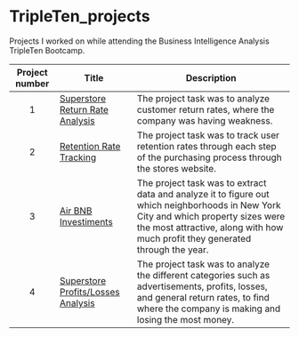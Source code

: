 # TripleTen_projects
Projects I worked on while attending the Business Intelligence Analysis TripleTen Bootcamp.


| Project number | Title | Description |
| :-----------: | ----------- |----------- |
| 1 | [Superstore Return Rate Analysis](https://public.tableau.com/views/SuperstoreAnalysis_17327349198210/Analysis?:language=en-US&:sid=&:redirect=auth&:display_count=n&:origin=viz_share_link)| The project task was to analyze customer return rates, where the company was having weakness. |
| 2 | [Retention Rate Tracking](https://docs.google.com/spreadsheets/d/1047ilqVGGBofm4nHaksCrdyDQX-k7hY3IVrQAEqe4KA/edit?usp=sharing) | The project task was to track user retention rates through each step of the purchasing process through the stores website. |
| 3 | [Air BNB Investiments](https://docs.google.com/spreadsheets/d/1utBEOsNZseaXZBp6OcXMt6a_DMvKalYapg6E5YJJrUk/edit?usp=sharing)| The project task was to extract data and analyze it to figure out which neighborhoods in New York City and which property sizes were the most attractive, along with how much profit they generated through the year. |
| 4 | [Superstore Profits/Losses Analysis](https://public.tableau.com/views/GabrielCaroEsposito-Sprint4v2/ProfitReturnedCategory?:language=en-US&:sid=&:redirect=auth&:display_count=n&:origin=viz_share_link)| The project task was to analyze the different categories such as advertisements, profits, losses, and general return rates, to find where the company is making and losing the most money. |
